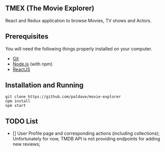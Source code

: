 ## TMEX (The Movie Explorer)

React and Redux application to browse Movies, TV shows and Actors.

## Prerequisites

You will need the following things properly installed on your computer.

* [Git](https://git-scm.com/)
* [Node.js](https://nodejs.org/) (with npm)
* [ReactJS](https://reactjs.org/)

## Installation and Running

```
git clone https://github.com/paldave/movie-explorer
npm install
npm start
```

## TODO List

- [] User Profile page and corresponding actions (including collections);
  Unfortunately for now, TMDB API is not providing endpoints for adding new reviews;